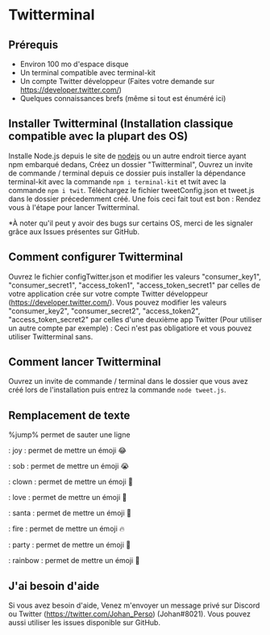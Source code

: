 # Twitterminal

## Prérequis

  - Environ 100 mo d'espace disque
  - Un terminal compatible avec terminal-kit
  - Un compte Twitter développeur (Faites votre demande sur https://developer.twitter.com/)
  - Quelques connaissances brefs (même si tout est énuméré ici)
  

## Installer Twitterminal (Installation classique compatible avec la plupart des OS)

Installe Node.js depuis le site de [nodejs](https://nodejs.org/) ou un autre endroit tierce ayant npm embarqué dedans, Créez un dossier "Twitterminal", Ouvrez un invite de commande / terminal depuis ce dossier puis installer la dépendance terminal-kit avec la commande `npm i terminal-kit` et twit avec la commande `npm i twit`. Téléchargez le fichier tweetConfig.json et tweet.js dans le dossier précedemment créé. Une fois ceci fait tout est bon : Rendez vous à l'étape pour lancer Twitterminal.

*À noter qu'il peut y avoir des bugs sur certains OS, merci de les signaler grâce aux Issues présentes sur GitHub.


## Comment configurer Twitterminal

Ouvrez le fichier configTwitter.json et modifier les valeurs "consumer_key1", "consumer_secret1", "access_token1", "access_token_secret1" par celles de votre application crée sur votre compte Twitter développeur (https://developer.twitter.com/). Vous pouvez modifier les valeurs "consumer_key2", "consumer_secret2", "access_token2", "access_token_secret2" par celles d'une deuxième app Twitter (Pour utiliser un autre compte par exemple) : Ceci n'est pas obligatiore et vous pouvez utiliser Twitterminal sans.


## Comment lancer Twitterminal

Ouvrez un invite de commande / terminal dans le dossier que vous avez créé lors de l'installation puis entrez la commande `node tweet.js`.


## Remplacement de texte

%jump% permet de sauter une ligne

: joy : permet de mettre un émoji 😂

: sob : permet de mettre un émoji 😭

: clown : permet de mettre un émoji 🤡

: love : permet de mettre un émoji 🥰

: santa : permet de mettre un émoji 🎅

: fire : permet de mettre un émoji 🔥

: party : permet de mettre un émoji 🎉

: rainbow : permet de mettre un émoji 🌈


## J'ai besoin d'aide

Si vous avez besoin d'aide, Venez m'envoyer un message privé sur Discord ou Twitter (https://twitter.com/Johan_Perso) (Johan#8021). Vous pouvez aussi utiliser les issues disponible sur GitHub.
